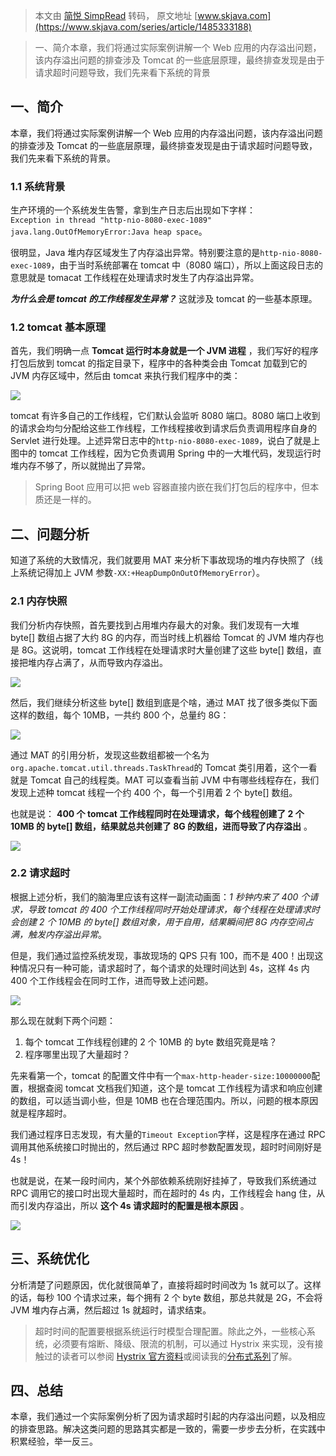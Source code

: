 > 本文由 [简悦 SimpRead](http://ksria.com/simpread/) 转码， 原文地址 [www.skjava.com](https://www.skjava.com/series/article/1485333188)

> 一、简介本章，我们将通过实际案例讲解一个 Web 应用的内存溢出问题，该内存溢出问题的排查涉及 Tomcat 的一些底层原理，最终排查发现是由于请求超时问题导致，我们先来看下系统的背景

一、简介
----

本章，我们将通过实际案例讲解一个 Web 应用的内存溢出问题，该内存溢出问题的排查涉及 Tomcat 的一些底层原理，最终排查发现是由于请求超时问题导致，我们先来看下系统的背景。

### 1.1 系统背景

生产环境的一个系统发生告警，拿到生产日志后出现如下字样：  
`Exception in thread "http-nio-8080-exec-1089" java.lang.OutOfMemoryError:Java heap space`。

很明显，Java 堆内存区域发生了内存溢出异常。特别要注意的是`http-nio-8080-exec-1089`，由于当时系统部署在 tomcat 中（8080 端口），所以上面这段日志的意思就是 tomacat 工作线程在处理请求时发生了内存溢出异常。

_**为什么会是 tomcat 的工作线程发生异常？**_ 这就涉及 tomcat 的一些基本原理。

### 1.2 tomcat 基本原理

首先，我们明确一点 **Tomcat 运行时本身就是一个 JVM 进程** ，我们写好的程序打包后放到 tomcat 的指定目录下，程序中的各种类会由 Tomcat 加载到它的 JVM 内存区域中，然后由 tomcat 来执行我们程序中的类：

![](http://image.skjava.com/article/series/jvm/202308102133195161.png)

tomcat 有许多自己的工作线程，它们默认会监听 8080 端口。8080 端口上收到的请求会均匀分配给这些工作线程，工作线程接收到请求后负责调用程序自身的 Servlet 进行处理。上述异常日志中的`http-nio-8080-exec-1089`，说白了就是上图中的 tomcat 工作线程，因为它负责调用 Spring 中的一大堆代码，发现运行时堆内存不够了，所以就抛出了异常。

> Spring Boot 应用可以把 web 容器直接内嵌在我们打包后的程序中，但本质还是一样的。

二、问题分析
------

知道了系统的大致情况，我们就要用 MAT 来分析下事故现场的堆内存快照了（线上系统记得加上 JVM 参数`-XX:+HeapDumpOnOutOfMemoryError`）。

### 2.1 内存快照

我们分析内存快照，首先要找到占用堆内存最大的对象。我们发现有一大堆 byte[] 数组占据了大约 8G 的内存，而当时线上机器给 Tomcat 的 JVM 堆内存也是 8G。这说明，tomcat 工作线程在处理请求时大量创建了这些 byte[] 数组，直接把堆内存占满了，从而导致内存溢出。

![](http://image.skjava.com/article/series/jvm/202308102133203092.png)

然后，我们继续分析这些 byte[] 数组到底是个啥，通过 MAT 找了很多类似下面这样的数组，每个 10MB，一共约 800 个，总量约 8G：

![](http://image.skjava.com/article/series/jvm/202308102133210553.png)

通过 MAT 的引用分析，发现这些数组都被一个名为`org.apache.tomcat.util.threads.TaskThread`的 Tomcat 类引用着，这个一看就是 Tomcat 自己的线程类。MAT 可以查看当前 JVM 中有哪些线程存在，我们发现上述种 tomcat 线程一个约 400 个，每一个引用着 2 个 byte[] 数组。

也就是说： **400 个 tomcat 工作线程同时在处理请求，每个线程创建了 2 个 10MB 的 byte[] 数组，结果就总共创建了 8G 的数组，进而导致了内存溢出** 。

![](http://image.skjava.com/article/series/jvm/202308102133214724.png)

### 2.2 请求超时

根据上述分析，我们的脑海里应该有这样一副流动画面：_1 秒钟内来了 400 个请求，导致 tomcat 的 400 个工作线程同时开始处理请求，每个线程在处理请求时会创建 2 个 10MB 的 byte[] 数组对象，用于自用，结果瞬间把 8G 内存空间占满，触发内存溢出异常_。

但是，我们通过监控系统发现，事故现场的 QPS 只有 100，而不是 400！出现这种情况只有一种可能，请求超时了，每个请求的处理时间达到 4s，这样 4s 内 400 个工作线程会在同时工作，进而导致上述问题。

![](http://image.skjava.com/article/series/jvm/202308102133220445.png)

那么现在就剩下两个问题：

1.  每个 tomcat 工作线程创建的 2 个 10MB 的 byte 数组究竟是啥？
2.  程序哪里出现了大量超时？

先来看第一个，tomcat 的配置文件中有一个`max-http-header-size:10000000`配置，根据查阅 tomcat 文档我们知道，这个是 tomcat 工作线程为请求和响应创建的数组，可以适当调小些，但是 10MB 也在合理范围内。所以，问题的根本原因就是程序超时。

我们通过程序日志发现，有大量的`Timeout Exception`字样，这是程序在通过 RPC 调用其他系统接口时抛出的，然后通过 RPC 超时参数配置发现，超时时间刚好是 4s！

也就是说，在某一段时间内，某个外部依赖系统刚好挂掉了，导致我们系统通过 RPC 调用它的接口时出现大量超时，而在超时的 4s 内，工作线程会 hang 住，从而引发内存溢出，所以 **这个 4s 请求超时的配置是根本原因** 。

![](http://image.skjava.com/article/series/jvm/202308102133229936.png)

三、系统优化
------

分析清楚了问题原因，优化就很简单了，直接将超时时间改为 1s 就可以了。这样的话，每秒 100 个请求过来，每个拥有 2 个 byte 数组，那总共就是 2G，不会将 JVM 堆内存占满，然后超过 1s 就超时，请求结束。

> 超时时间的配置要根据系统运行时模型合理配置。除此之外，一些核心系统，必须要有熔断、降级、限流的机制，可以通过 Hystrix 来实现，没有接触过的读者可以参阅 [Hystrix 官方资料](https://github.com/Netflix/Hystrix/wiki)或阅读我的[分布式系列](https://www.tpvlog.com/article/62)了解。

四、总结
----

本章，我们通过一个实际案例分析了因为请求超时引起的内存溢出问题，以及相应的排查思路。解决这类问题的思路其实都是一致的，需要一步步去分析，在实践中积累经验，举一反三。